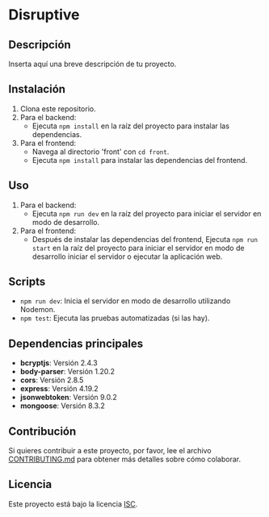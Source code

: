 # Disruptive

## Descripción

Inserta aquí una breve descripción de tu proyecto.

## Instalación

1. Clona este repositorio.
2. Para el backend:
   - Ejecuta `npm install` en la raíz del proyecto para instalar las dependencias.
3. Para el frontend:
   - Navega al directorio 'front' con `cd front`.
   - Ejecuta `npm install` para instalar las dependencias del frontend.

## Uso

1. Para el backend:
   - Ejecuta `npm run dev` en la raíz del proyecto para iniciar el servidor en modo de desarrollo.
2. Para el frontend:
   - Después de instalar las dependencias del frontend, Ejecuta `npm run start` en la raíz del proyecto para iniciar el servidor en modo de desarrollo iniciar el servidor o ejecutar la aplicación web.

## Scripts

- `npm run dev`: Inicia el servidor en modo de desarrollo utilizando Nodemon.
- `npm test`: Ejecuta las pruebas automatizadas (si las hay).

## Dependencias principales

- **bcryptjs**: Versión 2.4.3
- **body-parser**: Versión 1.20.2
- **cors**: Versión 2.8.5
- **express**: Versión 4.19.2
- **jsonwebtoken**: Versión 9.0.2
- **mongoose**: Versión 8.3.2

## Contribución

Si quieres contribuir a este proyecto, por favor, lee el archivo [CONTRIBUTING.md](CONTRIBUTING.md) para obtener más detalles sobre cómo colaborar.

## Licencia

Este proyecto está bajo la licencia [ISC](LICENSE).
